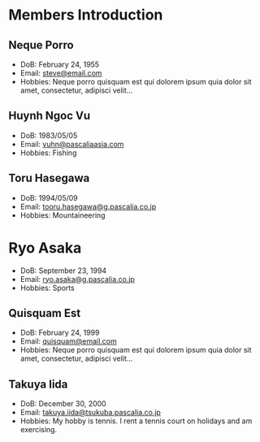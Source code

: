 # Members Introduction

## Neque Porro
- DoB: February 24, 1955
- Email: steve@email.com
- Hobbies: Neque porro quisquam est qui dolorem ipsum quia dolor sit amet, consectetur, adipisci velit...

## Huynh Ngoc Vu
- DoB: 1983/05/05
- Email: vuhn@pascaliaasia.com
- Hobbies: Fishing

## Toru Hasegawa
- DoB: 1994/05/09
- Email: tooru.hasegawa@g.pascalia.co.jp
- Hobbies: Mountaineering

# Ryo Asaka
- DoB: September 23, 1994
- Email: ryo.asaka@g.pascalia.co.jp
- Hobbies: Sports

## Quisquam Est
- DoB: February 24, 1999
- Email: quisquam@email.com
- Hobbies: Neque porro quisquam est qui dolorem ipsum quia dolor sit amet, consectetur, adipisci velit...

## Takuya Iida
- DoB: December 30, 2000
- Email: takuya.iida@tsukuba.pascalia.co.jp
- Hobbies: My hobby is tennis. I rent a tennis court on holidays and am exercising.
